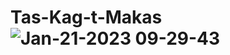 # Tas-Kag-t-Makas![Jan-21-2023 09-29-43](https://user-images.githubusercontent.com/118937812/213858956-b2505920-7a7b-4d39-90b7-75d51e5e80f1.gif)
